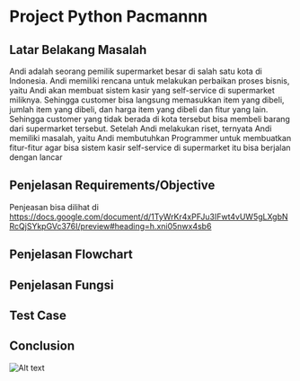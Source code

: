 # Project Python Pacmannn
## Latar Belakang Masalah
Andi adalah seorang pemilik supermarket besar di salah satu kota di Indonesia. Andi memiliki rencana untuk melakukan perbaikan proses bisnis, yaitu Andi akan membuat sistem kasir yang self-service di supermarket miliknya. Sehingga customer bisa langsung memasukkan item yang dibeli, jumlah item yang dibeli, dan harga item yang dibeli dan fitur yang lain. Sehingga customer yang tidak berada di kota tersebut bisa membeli barang dari supermarket tersebut. Setelah Andi melakukan riset, ternyata Andi memiliki masalah, yaitu Andi membutuhkan Programmer untuk membuatkan fitur-fitur agar bisa sistem kasir self-service di supermarket itu bisa berjalan dengan lancar
## Penjelasan Requirements/Objective
  Penjeasan bisa dilihat di https://docs.google.com/document/d/1TyWrKr4xPFJu3IFwt4vUW5gLXgbNRcQjSYkpGVc376I/preview#heading=h.xni05nwx4sb6
## Penjelasan Flowchart
## Penjelasan Fungsi
## Test Case
## Conclusion
![Alt text](https://github.com/RiyZ411/Pacmannn/blob/main/48b125df-5b78-4102-b3b8-c691291c0267.jpg)



